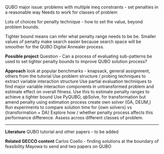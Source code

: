 QUBO major issue: problems with multiple ineq constraints - set penalties in a reasonable way
Needs to work for classes of problem

Lots of choices for penalty technique - how to set the value, beyond problem bounds.

Tighter bound means can infer what penalty range needs to be be. Smaller values of penalty make search easier because search space will be smoother for the QUBO Digital Annealer process.

__Possible project__
Question - Can a process of evaluating sub-patterns be used to set tighter penalty bounds to improve QUBO solution process?

__Approach__
look at popular benchmarks - knapsack, general assignment, others from the tutorial
Use problem structure / probing techniques to extract variable interaction structure
Use partial evaluation techniques to find major variable interaction components in untransformed problem and estimate effect on overall fitness. Use this to estimate penalty ranges to achieve a tighter bound
Use PyQUBO, qbSolve, for transformation but amend penalty using estimation process
create own solver {GA, DEUM,}
Run experiments to compare solution time for {own solvers} vs {transformation + DA}
Explore how / whether penalty process affects this performance difference. Assess across different classes of problem.
*********
__Literature__
QUBO tutorial and other papers - to be added
 
__Related GECCO content__
Carlos Coello - finding solutions at the boundary of feasibility 
Mayowa to send and two papers on QUBO